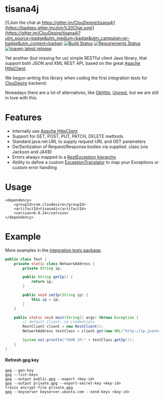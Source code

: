 tisana4j
========

[![Join the chat at https://gitter.im/ClouDesire/tisana4j](https://badges.gitter.im/Join%20Chat.svg)](https://gitter.im/ClouDesire/tisana4j?utm_source=badge&utm_medium=badge&utm_campaign=pr-badge&utm_content=badge)
[![Build Status](https://travis-ci.org/ClouDesire/tisana4j.svg?branch=master)](https://travis-ci.org/ClouDesire/tisana4j)
[![Requirements Status](https://requires.io/github/ClouDesire/tisana4j/requirements.svg?branch=master)](https://requires.io/github/ClouDesire/tisana4j/requirements/?branch=master)
[![maven latest release](https://img.shields.io/maven-central/v/com.cloudesire/tisana4j.svg)](http://mvnrepository.com/artifact/com.cloudesire/tisana4j)


Yet another (but missing for us) simple RESTful client Java library, that support both JSON and XML REST API, based on the great [Apache HttpClient](https://hc.apache.org/httpcomponents-client-ga/index.html).

We begun writing this library when coding the first integration tests for [ClouDesire](https://cloudesire.com) backend.

Nowadays there are a lot of alternatives, like [OkHttp](http://square.github.io/okhttp/), [Unirest](http://unirest.io/java.html), but we are still in love with this.

Features
========

* Internally use [Apache HttpClient](http://hc.apache.org/httpcomponents-client-4.3.x/index.html)
* Support for GET, POST, PUT, PATCH, DELETE methods
* Standard java.net.URL to supply request URL and GET parameters
* De/Serilization of Request/Response bodies via supplied .class (via Jackson and JAXB)
* Errors always mapped to a [RestException hierarchy](https://github.com/ClouDesire/tisana4j/tree/master/src/main/java/com/cloudesire/tisana4j/exceptions)
* Ability to define a custom [ExceptionTranslator](https://github.com/ClouDesire/tisana4j/blob/master/src/main/java/com/cloudesire/tisana4j/ExceptionTranslator.java) to map your Exceptions or custom error handling

Usage
=====

```
<dependency>
    <groupId>com.cloudesire</groupId>
    <artifactId>tisana4j</artifactId>
    <version>0.0.24</version>
</dependency>
```

Example
=======

More examples in the [integration tests package](https://github.com/ClouDesire/tisana4j/tree/master/src/test/java/com/cloudesire/tisana4j/test/integration).

```java
public class Test {
	private static class NetworkAddress {
		private String ip;

		public String getIp() {
			return ip;
		}

		public void setIp(String ip) {
			this.ip = ip;
		}
	}

	public static void main(String[] args) throws Exception {
		// default Client: no credentials
		RestClient client = new RestClient();
		NetworkAddress testClass = client.get(new URL("http://ip.jsontest.com/"), NetworkAddress.class);

		System.out.println("YOUR IP:" + testClass.getIp());
	}
}
```

#### Refresh gpg key

```
gpg --gen-key
gpg --list-keys
gpg --output public.gpg --export <key-id>
gpg --output private.gpg --export-secret-key <key-id>
travis encrypt-file private.gpg
gpg --keyserver keyserver.ubuntu.com --send-keys <key-id>
```
